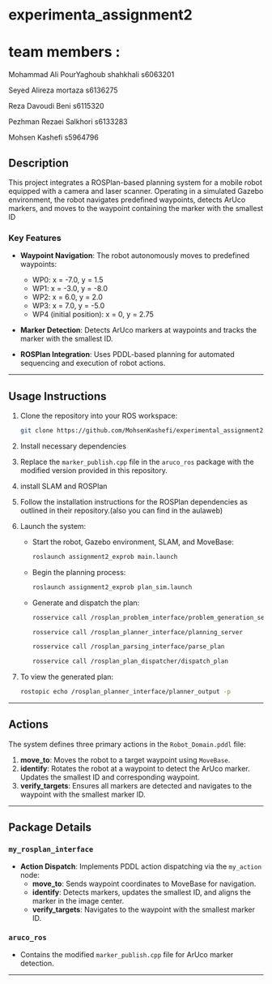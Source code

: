 # experimenta_assignment2

# team members :

Mohammad Ali PourYaghoub shahkhali s6063201

Seyed Alireza mortaza s6136275

Reza Davoudi Beni s6115320

Pezhman Rezaei Salkhori s6133283

Mohsen Kashefi s5964796

## Description

This project integrates a ROSPlan-based planning system for a mobile robot equipped with a camera and laser scanner. Operating in a simulated Gazebo environment, the robot navigates predefined waypoints, detects ArUco markers, and moves to the waypoint containing the marker with the smallest ID

### Key Features

- **Waypoint Navigation**: The robot autonomously moves to predefined waypoints:
  - WP0: x = -7.0, y = 1.5
  - WP1: x = -3.0, y = -8.0
  - WP2: x = 6.0, y = 2.0
  - WP3: x = 7.0, y = -5.0
  - WP4 (initial position): x = 0, y = 2.75

- **Marker Detection**: Detects ArUco markers at waypoints and tracks the marker with the smallest ID.
- **ROSPlan Integration**: Uses PDDL-based planning for automated sequencing and execution of robot actions.

---
## Usage Instructions

1. Clone the repository into your ROS workspace:
   ```bash
   git clone https://github.com/MohsenKashefi/experimental_assignment2.git
   ```
2. Install necessary dependencies
  
3. Replace the `marker_publish.cpp` file in the `aruco_ros` package with the modified version provided in this repository.

4. install SLAM and ROSPlan
  
5. Follow the installation instructions for the ROSPlan dependencies as outlined in their repository.(also you can find in the aulaweb)

6. Launch the system:
   - Start the robot, Gazebo environment, SLAM, and MoveBase:
     ```bash
     roslaunch assignment2_exprob main.launch
     ```
   - Begin the planning process:
     ```bash
     roslaunch assignment2_exprob plan_sim.launch
     ```
   - Generate and dispatch the plan:
     ```bash
     rosservice call /rosplan_problem_interface/problem_generation_server

     rosservice call /rosplan_planner_interface/planning_server

     rosservice call /rosplan_parsing_interface/parse_plan

     rosservice call /rosplan_plan_dispatcher/dispatch_plan
     ```

7. To view the generated plan:
   ```bash
   rostopic echo /rosplan_planner_interface/planner_output -p
   ```

---

## Actions

The system defines three primary actions in the `Robot_Domain.pddl` file:

1. **move_to**: Moves the robot to a target waypoint using `MoveBase`.
2. **identify**: Rotates the robot at a waypoint to detect the ArUco marker. Updates the smallest ID and corresponding waypoint.
3. **verify_targets**: Ensures all markers are detected and navigates to the waypoint with the smallest marker ID.

---
## Package Details


### `my_rosplan_interface`
- **Action Dispatch**: Implements PDDL action dispatching via the `my_action` node:
  - **move_to**: Sends waypoint coordinates to MoveBase for navigation.
  - **identify**: Detects markers, updates the smallest ID, and aligns the marker in the image center.
  - **verify_targets**: Navigates to the waypoint with the smallest marker ID.

### `aruco_ros`
- Contains the modified `marker_publish.cpp` file for ArUco marker detection.
---

